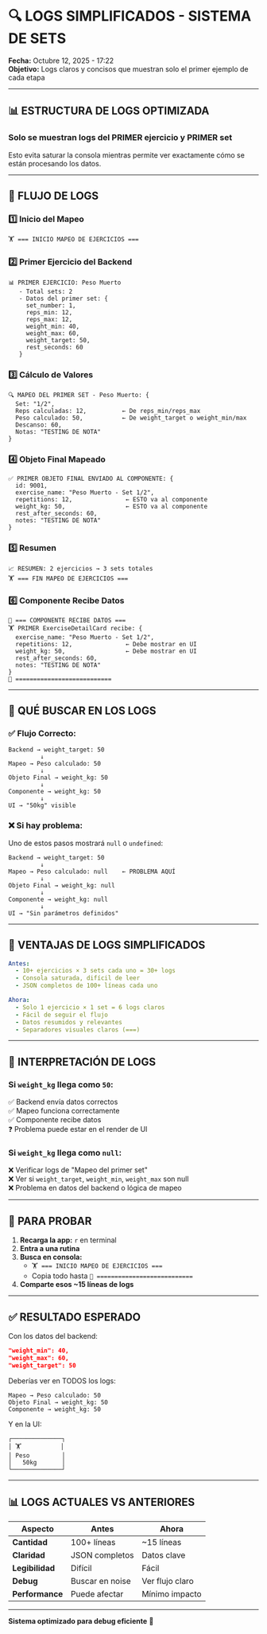 # 🔍 LOGS SIMPLIFICADOS - SISTEMA DE SETS

**Fecha:** Octubre 12, 2025 - 17:22  
**Objetivo:** Logs claros y concisos que muestran solo el primer ejemplo de cada etapa

---

## 📊 ESTRUCTURA DE LOGS OPTIMIZADA

### **Solo se muestran logs del PRIMER ejercicio y PRIMER set**

Esto evita saturar la consola mientras permite ver exactamente cómo se están procesando los datos.

---

## 🔄 FLUJO DE LOGS

### **1️⃣ Inicio del Mapeo**
```
🏋️ === INICIO MAPEO DE EJERCICIOS ===
```

### **2️⃣ Primer Ejercicio del Backend**
```
📊 PRIMER EJERCICIO: Peso Muerto
   - Total sets: 2
   - Datos del primer set: {
     set_number: 1,
     reps_min: 12,
     reps_max: 12,
     weight_min: 40,
     weight_max: 60,
     weight_target: 50,
     rest_seconds: 60
   }
```

### **3️⃣ Cálculo de Valores**
```
🔍 MAPEO DEL PRIMER SET - Peso Muerto: {
  Set: "1/2",
  Reps calculadas: 12,          ← De reps_min/reps_max
  Peso calculado: 50,           ← De weight_target o weight_min/max
  Descanso: 60,
  Notas: "TESTING DE NOTA"
}
```

### **4️⃣ Objeto Final Mapeado**
```
✅ PRIMER OBJETO FINAL ENVIADO AL COMPONENTE: {
  id: 9001,
  exercise_name: "Peso Muerto - Set 1/2",
  repetitions: 12,               ← ESTO va al componente
  weight_kg: 50,                 ← ESTO va al componente
  rest_after_seconds: 60,
  notes: "TESTING DE NOTA"
}
```

### **5️⃣ Resumen**
```
📈 RESUMEN: 2 ejercicios → 3 sets totales
🏋️ === FIN MAPEO DE EJERCICIOS ===
```

### **6️⃣ Componente Recibe Datos**
```
🎨 === COMPONENTE RECIBE DATOS ===
🏋️ PRIMER ExerciseDetailCard recibe: {
  exercise_name: "Peso Muerto - Set 1/2",
  repetitions: 12,               ← Debe mostrar en UI
  weight_kg: 50,                 ← Debe mostrar en UI
  rest_after_seconds: 60,
  notes: "TESTING DE NOTA"
}
🎨 ===========================
```

---

## 🎯 QUÉ BUSCAR EN LOS LOGS

### **✅ Flujo Correcto:**

```
Backend → weight_target: 50
         ↓
Mapeo → Peso calculado: 50
         ↓
Objeto Final → weight_kg: 50
         ↓
Componente → weight_kg: 50
         ↓
UI → "50kg" visible
```

### **❌ Si hay problema:**

Uno de estos pasos mostrará `null` o `undefined`:

```
Backend → weight_target: 50
         ↓
Mapeo → Peso calculado: null    ← PROBLEMA AQUÍ
         ↓
Objeto Final → weight_kg: null
         ↓
Componente → weight_kg: null
         ↓
UI → "Sin parámetros definidos"
```

---

## 🔧 VENTAJAS DE LOGS SIMPLIFICADOS

```yaml
Antes:
  - 10+ ejercicios × 3 sets cada uno = 30+ logs
  - Consola saturada, difícil de leer
  - JSON completos de 100+ líneas cada uno

Ahora:
  - Solo 1 ejercicio × 1 set = 6 logs claros
  - Fácil de seguir el flujo
  - Datos resumidos y relevantes
  - Separadores visuales claros (===)
```

---

## 📝 INTERPRETACIÓN DE LOGS

### **Si `weight_kg` llega como `50`:**
✅ Backend envía datos correctos  
✅ Mapeo funciona correctamente  
✅ Componente recibe datos  
❓ Problema puede estar en el render de UI

### **Si `weight_kg` llega como `null`:**
❌ Verificar logs de "Mapeo del primer set"  
❌ Ver si `weight_target`, `weight_min`, `weight_max` son null  
❌ Problema en datos del backend o lógica de mapeo

---

## 🚀 PARA PROBAR

1. **Recarga la app:** `r` en terminal
2. **Entra a una rutina**
3. **Busca en consola:**
   - `🏋️ === INICIO MAPEO DE EJERCICIOS ===`
   - Copia todo hasta `🎨 ===========================`
4. **Comparte esos ~15 líneas de logs**

---

## ✅ RESULTADO ESPERADO

Con los datos del backend:
```json
"weight_min": 40,
"weight_max": 60,
"weight_target": 50
```

Deberías ver en TODOS los logs:
```
Mapeo → Peso calculado: 50
Objeto Final → weight_kg: 50
Componente → weight_kg: 50
```

Y en la UI:
```
┌──────────────┐
│ 🏋️           │
│ Peso         │
│   50kg       │
└──────────────┘
```

---

## 📊 LOGS ACTUALES VS ANTERIORES

| Aspecto | Antes | Ahora |
|---------|-------|-------|
| **Cantidad** | 100+ líneas | ~15 líneas |
| **Claridad** | JSON completos | Datos clave |
| **Legibilidad** | Difícil | Fácil |
| **Debug** | Buscar en noise | Ver flujo claro |
| **Performance** | Puede afectar | Mínimo impacto |

---

**Sistema optimizado para debug eficiente** 🎯
